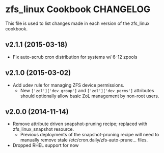 zfs_linux Cookbook CHANGELOG
========================
This file is used to list changes made in each version of the zfs_linux cookbook.

v2.1.1 (2015-03-18)
------------------
- Fix auto-scrub cron distribution for systems w/ 6-12 zpools

v2.1.0 (2015-03-02)
------------------
- Add udev rule for managing ZFS device permissions.
  - New `['zol']['dev_group']` and `['zol']['dev_perms']` attributes should optionally allow basic ZoL management by non-root users.

v2.0.0 (2014-11-14)
------------------
- Remove attribute driven snapshot-pruning recipe; replaced with zfs_linux_snapshot resource.
  - Previous deployments of the snapshot-pruning recipe will need to manually remove stale /etc/cron.daily/zfs-auto-prune... files.
- Dropped RHEL support for now
